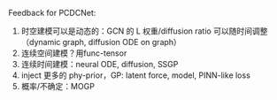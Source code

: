 
Feedback for PCDCNet:

1. 时空建模可以是动态的：GCN 的 L 权重/diffusion ratio 可以随时间调整 （dynamic graph, diffusion ODE on graph）
2. 连续空间建模？用func-tensor
3. 连续时间建模：neural ODE, diffusion, SSGP 
4. inject 更多的 phy-prior，GP: latent force, model, PINN-like loss
5. 概率/不确定：MOGP
